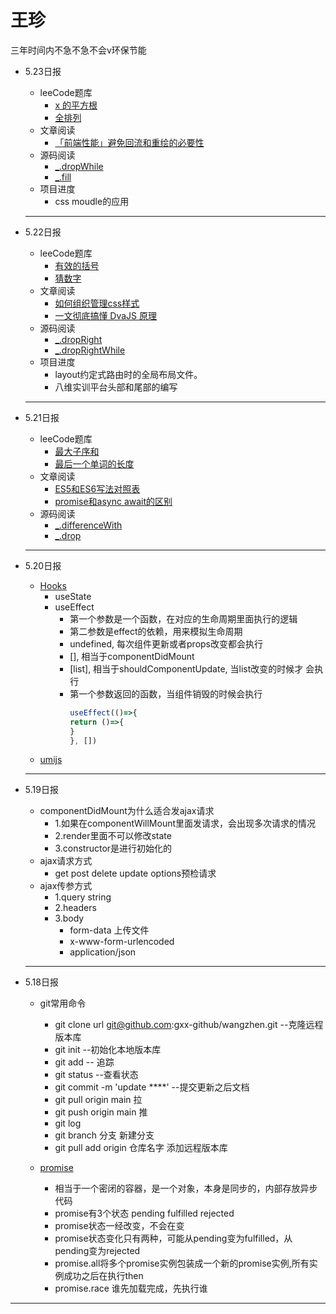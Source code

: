 # 王珍

三年时间内不急不急不会v环保节能
- 5.23日报
    - leeCode题库
       - [ x 的平方根](https://leetcode-cn.com/problems/sqrtx/)
       - [  全排列](https://leetcode-cn.com/problems/permutations/submissions/)
    - 文章阅读
       -  [「前端性能」避免回流和重绘的必要性](https://juejin.cn/post/6953029989306466317)
    - 源码阅读
       - [_.dropWhile](https://www.lodashjs.com/docs/lodash.dropWhile)
       - [_.fill](https://www.lodashjs.com/docs/lodash.fill)
    - 项目进度
       - css moudle的应用
  
   -----

- 5.22日报
    - leeCode题库
       - [ 有效的括号](https://leetcode-cn.com/problems/valid-parentheses/)
       - [猜数字](https://leetcode-cn.com/problems/guess-numbers/)
    - 文章阅读
       -  [如何组织管理css样式](https://www.jianshu.com/p/618e1396383e)
       - [一文彻底搞懂 DvaJS 原理](https://juejin.cn/post/6963466553601835044)
    - 源码阅读
       - [_.dropRight](https://www.lodashjs.com/docs/lodash.dropRight)
       - [_.dropRightWhile](https://www.lodashjs.com/docs/lodash.dropRightWhile)
    - 项目进度
       - layout约定式路由时的全局布局文件。
       - 八维实训平台头部和尾部的编写
   -----

- 5.21日报
    - leeCode题库
       -  [ 最大子序和](https://leetcode-cn.com/problems/maximum-subarray/)
       - [最后一个单词的长度](https://leetcode-cn.com/problems/length-of-last-word/)
    - 文章阅读
       -  [ ES5和ES6写法对照表](https://www.jianshu.com/p/618e1396383e)
       - [promise和async await的区别](https://www.jianshu.com/p/463280af23ef)
    - 源码阅读
       - [_.differenceWith](https://www.lodashjs.com/docs/lodash.differenceWith)
       - [_.drop](https://www.lodashjs.com/docs/lodash.drop)
   
    
   -----
- 5.20日报
    - [Hooks](https://react.html.cn/tutorial/tutorial.html)
       - useState
       - useEffect
          - 第一个参数是一个函数，在对应的生命周期里面执行的逻辑
          - 第二参数是effect的依赖，用来模拟生命周期
          - undefined, 每次组件更新或者props改变都会执行
          - [], 相当于componentDidMount
          - [list], 相当于shouldComponentUpdate, 当list改变的时候才 会执行
          - 第一个参数返回的函数，当组件销毁的时候会执行
               ```js
               useEffect(()=>{
               return ()=>{
               }
               }, [])
               ```
    - [umijs](https://umijs.org/zh-CN/)  
   -----
- 5.19日报
    - componentDidMount为什么适合发ajax请求
       - 1.如果在componentWillMount里面发请求，会出现多次请求的情况
       - 2.render里面不可以修改state
       - 3.constructor是进行初始化的  
    - ajax请求方式
       - get  post  delete   update  options预检请求 
    - ajax传参方式
       - 1.query string
       - 2.headers
       - 3.body
            - form-data  上传文件
            - x-www-form-urlencoded
            - application/json
   -----
- 5.18日报
    - git常用命令
       - git clone url git@github.com:gxx-github/wangzhen.git --克隆远程版本库
       - git init  --初始化本地版本库
       - git add -- 追踪
       - git status --查看状态
       - git commit -m 'update ****' --提交更新之后文档
       - git pull origin main  拉
       - git push origin main  推
       - git log
       - git branch 分支   新建分支
       - git pull add origin 仓库名字    添加远程版本库

    - [promise](https://es6.ruanyifeng.com/#docs/promise)
       - 相当于一个密闭的容器，是一个对象，本身是同步的，内部存放异步代码
       - promise有3个状态  pending fulfilled  rejected
       - promise状态一经改变，不会在变
       - promise状态变化只有两种，可能从pending变为fulfilled，从pending变为rejected
       - promise.all将多个promise实例包装成一个新的promise实例,所有实例成功之后在执行then
       - promise.race 谁先加载完成，先执行谁
 -----

















          






 
